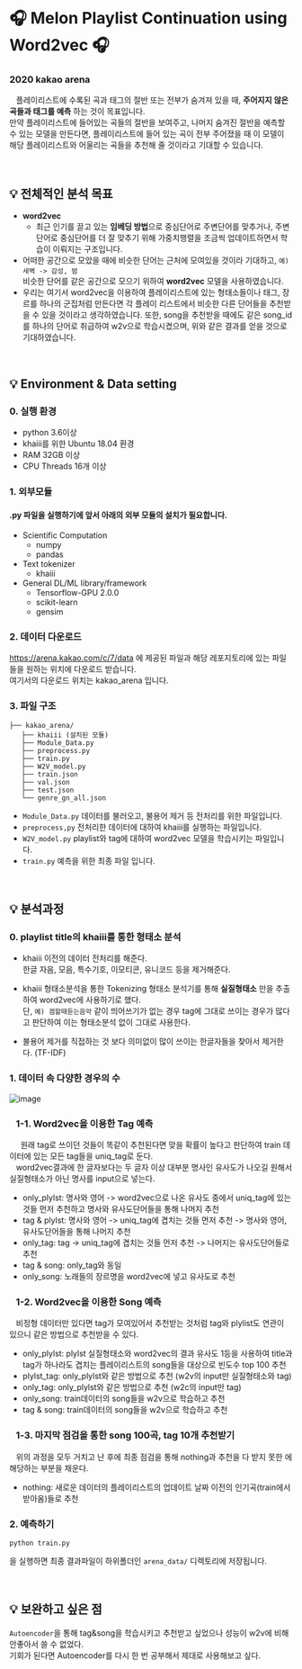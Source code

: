 # :headphones: Melon Playlist Continuation using Word2vec :headphones:

###  2020 kakao arena
&nbsp;&nbsp; 플레이리스트에 수록된 곡과 태그의 절반 또는 전부가 숨겨져 있을 때, __주어지지 않은 곡들과 태그를 예측__ 하는 것이 목표입니다. <br>
만약 플레이리스트에 들어있는 곡들의 절반을 보여주고, 나머지 숨겨진 절반을 예측할 수 있는 모델을 만든다면, 플레이리스트에 들어 있는 곡이 전부  주어졌을 때 이 모델이 해당 플레이리스트와 어울리는 곡들을 추천해 줄 것이라고 기대할 수 있습니다.

<br>

## :bulb: 전체적인 분석 목표
 - **word2vec**
   + 최근 인기를 끌고 있는 **임베딩 방법**으로 중심단어로 주변단어를 맞추거나, 주변단어로 중심단어를 더 잘 맞추기 위해 가중치행렬을 조금씩 업데이트하면서 학습이 이뤄지는 구조입니다. <br>
 - 어떠한 공간으로 모았을 때에 비슷한 단어는 근처에 모여있을 것이라 기대하고, `예) 새벽 -> 감성, 밤`<br>
비슷한 단어를 같은 공간으로 모으기 위하여 **word2vec** 모델을 사용하였습니다.<br> 
 - 우리는 여기서 word2vec을 이용하여 플레이리스트에 있는 형태소들이나 태그, 장르를 하나의 군집처럼 만든다면 각 플레이 리스트에서 비슷한 다른 단어들을 추천받을 수 있을 것이라고 생각하였습니다. 
또한, song을 추천받을 때에도 같은 song_id를 하나의 단어로 취급하여 w2v으로 학습시켰으며, 위와 같은 결과를 얻을 것으로 기대하였습니다.

<br>

## :bulb: Environment & Data setting

### 0. 실행 환경
+ python 3.6이상
+ khaiii를 위한 Ubuntu 18.04 환경
+ RAM 32GB 이상
+ CPU Threads 16개 이상

### 1. 외부모듈
 #### .py 파일을 실행하기에 앞서 아래의 외부 모듈의 설치가 필요합니다. 
 
 - Scientific Computation
   + numpy 
   + pandas
 - Text tokenizer
   + khaiii
 - General DL/ML library/framework
   + Tensorflow-GPU 2.0.0
   + scikit-learn
   + gensim

### 2. 데이터 다운로드
https://arena.kakao.com/c/7/data 에 제공된 파일과 해당 레포지토리에 있는 파일들을 원하는 위치에 다운로드 받습니다. <br>
여기서의 다운로드 위치는 kakao_arena 입니다.

### 3. 파일 구조
```
├── kakao_arena/
   ├── khaiii (설치된 모듈)
   ├── Module_Data.py
   ├── preprocess.py
   ├── train.py
   ├── W2V_model.py
   ├── train.json 
   ├── val.json 
   ├── test.json 
   └── genre_gn_all.json
```
 - `Module_Data.py` 데이터를 불러오고, 불용어 제거 등 전처리를 위한 파일입니다.
 - `preprocess,py` 전처리한 데이터에 대하여 khaiii를 실행하는 파일입니다.
 - `W2V_model.py` playlist와 tag에 대하여 word2vec 모델을 학습시키는 파일입니다.
 - `train.py` 예측을 위한 최종 파일 입니다.
 
 <br>
 
## :bulb: 분석과정
### 0. playlist title의 khaiii를 통한 형태소 분석
* khaiii 이전의 데이터 전처리를 해준다.<br>
한글 자음, 모음, 특수기호, 이모티콘, 유니코드 등을 제거해준다.

* khaiii 형태소분석을 통한 Tokenizing
형태소 분석기를 통해 __실질형태소__ 만을 추출하여 word2vec에 사용하기로 했다.<br>
단, `예) 겜할때듣는음악` 같이 띄어쓰기가 없는 경우 tag에 그대로 쓰이는 경우가 많다고 판단하여 이는 형태소분석 없이 그대로 사용한다.<br>

* 불용어 제거를 직접하는 것 보다 의미없이 많이 쓰이는 한글자들을 찾아서 제거한다. (TF-IDF)


### 1. 데이터 속 다양한 경우의 수
![image](https://user-images.githubusercontent.com/56948006/87875892-4dfd7d80-ca0f-11ea-99c8-85e148ce87f9.png)
### &nbsp;&nbsp; 1-1. Word2vec을 이용한 Tag 예측<br>
&nbsp;&nbsp;&nbsp;&nbsp; 원래 tag로 쓰이던 것들이 똑같이 추천된다면 맞을 확률이 높다고 판단하여 train 데이터에 있는 모든 tag들을 uniq_tag로 둔다.<br>
&nbsp;&nbsp; word2vec결과에 한 글자보다는 두 글자 이상 대부분 명사인 유사도가 나오길 원해서 실질형태소가 아닌 명사를 input으로 넣는다.<br>
  + only_plylst: 명사와 영어 -> word2vec으로 나온 유사도 중에서 uniq_tag에 있는 것들 먼저 추천하고 명사와 유사도단어들을 통해 나머지 추천<br>
  + tag & plylst: 명사와 영어 -> uniq_tag에 겹치는 것들 먼저 추천 -> 명사와 영어, 유사도단어들을 통해 나머지 추천
  + only_tag: tag -> uniq_tag에 겹치는 것들 먼저 추천 -> 나머지는 유사도단어들로 추천
  + tag & song: only_tag와 동일
  + only_song: 노래들의 장르명을 word2vec에 넣고 유사도로 추천
  

### &nbsp;&nbsp; 1-2. Word2vec을 이용한 Song 예측<br>
&nbsp;&nbsp; 비정형 데이터만 있다면 tag가 모여있어서 추천받는 것처럼 tag와 plylist도 연관이 있으니 같은 방법으로 추천받을 수 있다.
  + only_plylst: plylst 실질형태소와 word2vec의 결과 유사도 1등을 사용하여 title과 tag가 하나라도 겹치는 플레이리스트의 song들을 대상으로 빈도수 top 100 추천
  + plylst_tag: only_plylst와 같은 방법으로 추천 (w2v의 input만 실질형태소와 tag)
  + only_tag: only_plylst와 같은 방법으로 추천 (w2c의 input만 tag)
  + only_song: train데이터의 song들을 w2v으로 학습하고 추천
  + tag & song: train데이터의 song들을 w2v으로 학습하고 추천
  
  
### &nbsp;&nbsp; 1-3. 마지막 점검을 통한 song 100곡, tag 10개 추천받기
&nbsp;&nbsp; 위의 과정을 모두 거치고 난 후에 최종 점검을 통해 nothing과 추천을 다 받지 못한 에 해당하는 부분을 채운다.
  + nothing: 새로운 데이터의 플레이리스트의 업데이트 날짜 이전의 인기곡(train에서 받아옴)들로 추천

### 2. 예측하기
```
python train.py
```
을 실행하면 최종 결과파일이 하위폴더인 `arena_data/` 디렉토리에 저장됩니다.

<br>

## :bulb: 보완하고 싶은 점
`Autoencoder`을 통해 tag&song을 학습시키고 추천받고 싶었으나 성능이 w2v에 비해 안좋아서 쓸 수 없었다.<br>
기회가 된다면 Autoencoder를 다시 한 번 공부해서 제대로 사용해보고 싶다.
